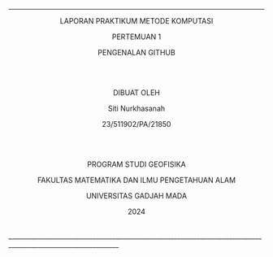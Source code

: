 ---
<p align="center">
LAPORAN PRAKTIKUM METODE KOMPUTASI
<p> 

<p align="center">
PERTEMUAN 1   
<p>

<p align="center">
PENGENALAN GITHUB
<p>
<br>
<br>
<p align="center">
DIBUAT OLEH  
<p>
<p align="center">
Siti Nurkhasanah
<p>
<p align="center">
23/511902/PA/21850
<p>
<br>
<br>
<p align="center">
PROGRAM STUDI GEOFISIKA
<p>
<p align="center">
FAKULTAS MATEMATIKA DAN ILMU PENGETAHUAN ALAM
<p>
<p align="center">
UNIVERSITAS GADJAH MADA
<p>
<p align="center">
2024
<p>
<br>
________________________________________________________________________________________________________________
